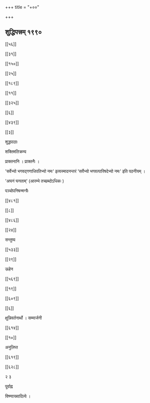 +++
title = "+००"

+++

## शुद्धिपत्त्रम् १९९०
[[५६]]

[[३१]]

[[१५०]]

[[२५]]

[[१८९]]

[[११]]

[[३२५]]

[[६]]

[[४३९]]

[[३]]

शुद्धपाठाः

शक्तिमतिक्रम्य

प्राक्तनानि । प्राक्तनैः ।

'सर्वेभ्यो भगवद्गणाधिपतिभ्यो नमः' इत्यस्मादनन्तरं 'सर्वेभ्यो भगवत्पारिषदेभ्यो नमः' इति पठनीयम् ।

'अघनं घनताम्' (आरम्भे तच्छब्दोऽधिकः )

पञ्चोपनिषन्मन्त्रैः

[[४८१]]

[[८]]

[[४८६]]

[[२४]]

सन्तुष्य

[[५३३]]

[[२९]]

ऊहेन

[[५६९]]

[[१९]]

[[६०९]]

[[६]]

क्षुन्निवर्तनार्थो । सम्मार्जनी

[[६१४]]

[[१०]]

अनुलिप्त

[[६१९]]

[[६२८]]

२ ३

पूर्वाह्न

विष्ण्वाख्यादित्ये । 

